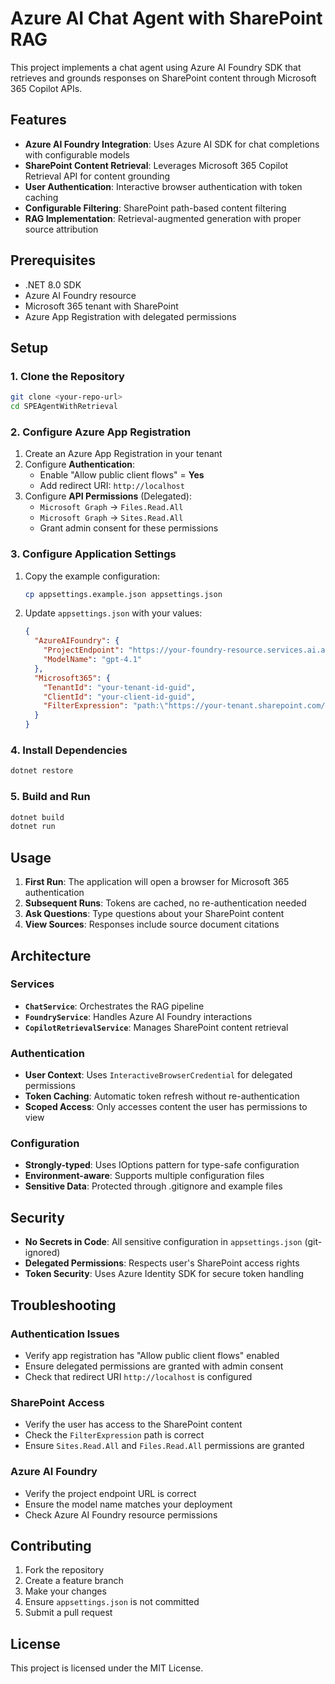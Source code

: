 # Azure AI Chat Agent with SharePoint RAG

This project implements a chat agent using Azure AI Foundry SDK that retrieves and grounds responses on SharePoint content through Microsoft 365 Copilot APIs.

## Features

- **Azure AI Foundry Integration**: Uses Azure AI SDK for chat completions with configurable models
- **SharePoint Content Retrieval**: Leverages Microsoft 365 Copilot Retrieval API for content grounding
- **User Authentication**: Interactive browser authentication with token caching
- **Configurable Filtering**: SharePoint path-based content filtering
- **RAG Implementation**: Retrieval-augmented generation with proper source attribution

## Prerequisites

- .NET 8.0 SDK
- Azure AI Foundry resource
- Microsoft 365 tenant with SharePoint
- Azure App Registration with delegated permissions

## Setup

### 1. Clone the Repository

```bash
git clone <your-repo-url>
cd SPEAgentWithRetrieval
```

### 2. Configure Azure App Registration

1. Create an Azure App Registration in your tenant
2. Configure **Authentication**:
   - Enable "Allow public client flows" = **Yes**
   - Add redirect URI: `http://localhost`
3. Configure **API Permissions** (Delegated):
   - `Microsoft Graph` → `Files.Read.All`
   - `Microsoft Graph` → `Sites.Read.All`
   - Grant admin consent for these permissions

### 3. Configure Application Settings

1. Copy the example configuration:
   ```bash
   cp appsettings.example.json appsettings.json
   ```

2. Update `appsettings.json` with your values:
   ```json
   {
     "AzureAIFoundry": {
       "ProjectEndpoint": "https://your-foundry-resource.services.ai.azure.com",
       "ModelName": "gpt-4.1"
     },
     "Microsoft365": {
       "TenantId": "your-tenant-id-guid",
       "ClientId": "your-client-id-guid",
       "FilterExpression": "path:\"https://your-tenant.sharepoint.com/your-content-path/\""
     }
   }
   ```

### 4. Install Dependencies

```bash
dotnet restore
```

### 5. Build and Run

```bash
dotnet build
dotnet run
```

## Usage

1. **First Run**: The application will open a browser for Microsoft 365 authentication
2. **Subsequent Runs**: Tokens are cached, no re-authentication needed
3. **Ask Questions**: Type questions about your SharePoint content
4. **View Sources**: Responses include source document citations

## Architecture

### Services

- **`ChatService`**: Orchestrates the RAG pipeline
- **`FoundryService`**: Handles Azure AI Foundry interactions
- **`CopilotRetrievalService`**: Manages SharePoint content retrieval

### Authentication

- **User Context**: Uses `InteractiveBrowserCredential` for delegated permissions
- **Token Caching**: Automatic token refresh without re-authentication
- **Scoped Access**: Only accesses content the user has permissions to view

### Configuration

- **Strongly-typed**: Uses IOptions pattern for type-safe configuration
- **Environment-aware**: Supports multiple configuration files
- **Sensitive Data**: Protected through .gitignore and example files

## Security

- **No Secrets in Code**: All sensitive configuration in `appsettings.json` (git-ignored)
- **Delegated Permissions**: Respects user's SharePoint access rights
- **Token Security**: Uses Azure Identity SDK for secure token handling

## Troubleshooting

### Authentication Issues
- Verify app registration has "Allow public client flows" enabled
- Ensure delegated permissions are granted with admin consent
- Check that redirect URI `http://localhost` is configured

### SharePoint Access
- Verify the user has access to the SharePoint content
- Check the `FilterExpression` path is correct
- Ensure `Sites.Read.All` and `Files.Read.All` permissions are granted

### Azure AI Foundry
- Verify the project endpoint URL is correct
- Ensure the model name matches your deployment
- Check Azure AI Foundry resource permissions

## Contributing

1. Fork the repository
2. Create a feature branch
3. Make your changes
4. Ensure `appsettings.json` is not committed
5. Submit a pull request

## License

This project is licensed under the MIT License.
